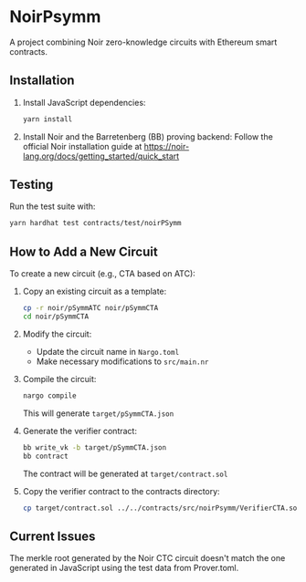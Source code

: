 # NoirPsymm

A project combining Noir zero-knowledge circuits with Ethereum smart contracts.

## Installation

1. Install JavaScript dependencies:

   ```bash
   yarn install
   ```

2. Install Noir and the Barretenberg (BB) proving backend:
   Follow the official Noir installation guide at https://noir-lang.org/docs/getting_started/quick_start

## Testing

Run the test suite with:

```bash
yarn hardhat test contracts/test/noirPSymm
```

## How to Add a New Circuit

To create a new circuit (e.g., CTA based on ATC):

1. Copy an existing circuit as a template:

   ```bash
   cp -r noir/pSymmATC noir/pSymmCTA
   cd noir/pSymmCTA
   ```

2. Modify the circuit:

   - Update the circuit name in `Nargo.toml`
   - Make necessary modifications to `src/main.nr`

3. Compile the circuit:

   ```bash
   nargo compile
   ```

   This will generate `target/pSymmCTA.json`

4. Generate the verifier contract:

   ```bash
   bb write_vk -b target/pSymmCTA.json
   bb contract
   ```

   The contract will be generated at `target/contract.sol`

5. Copy the verifier contract to the contracts directory:
   ```bash
   cp target/contract.sol ../../contracts/src/noirPsymm/VerifierCTA.sol
   ```

## Current Issues

The merkle root generated by the Noir CTC circuit doesn't match the one generated in JavaScript using the test data from Prover.toml.
